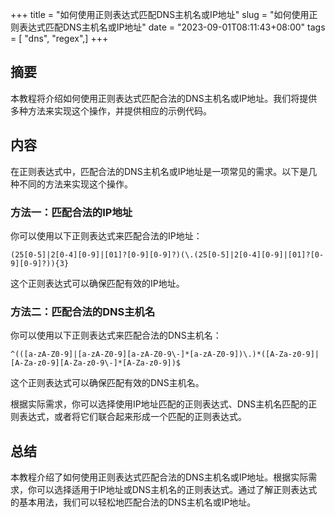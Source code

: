 +++
title = "如何使用正则表达式匹配DNS主机名或IP地址"
slug = "如何使用正则表达式匹配DNS主机名或IP地址"
date = "2023-09-01T08:11:43+08:00"
tags = [ "dns", "regex",]
+++


## 摘要
本教程将介绍如何使用正则表达式匹配合法的DNS主机名或IP地址。我们将提供多种方法来实现这个操作，并提供相应的示例代码。

## 内容
在正则表达式中，匹配合法的DNS主机名或IP地址是一项常见的需求。以下是几种不同的方法来实现这个操作。

### 方法一：匹配合法的IP地址
你可以使用以下正则表达式来匹配合法的IP地址：
```
(25[0-5]|2[0-4][0-9]|[01]?[0-9][0-9]?)(\.(25[0-5]|2[0-4][0-9]|[01]?[0-9][0-9]?)){3}
```
这个正则表达式可以确保匹配有效的IP地址。

### 方法二：匹配合法的DNS主机名
你可以使用以下正则表达式来匹配合法的DNS主机名：
```
^(([a-zA-Z0-9]|[a-zA-Z0-9][a-zA-Z0-9\-]*[a-zA-Z0-9])\.)*([A-Za-z0-9]|[A-Za-z0-9][A-Za-z0-9\-]*[A-Za-z0-9])$
```
这个正则表达式可以确保匹配有效的DNS主机名。

根据实际需求，你可以选择使用IP地址匹配的正则表达式、DNS主机名匹配的正则表达式，或者将它们联合起来形成一个匹配的正则表达式。

## 总结
本教程介绍了如何使用正则表达式匹配合法的DNS主机名或IP地址。根据实际需求，你可以选择适用于IP地址或DNS主机名的正则表达式。通过了解正则表达式的基本用法，我们可以轻松地匹配合法的DNS主机名或IP地址。


